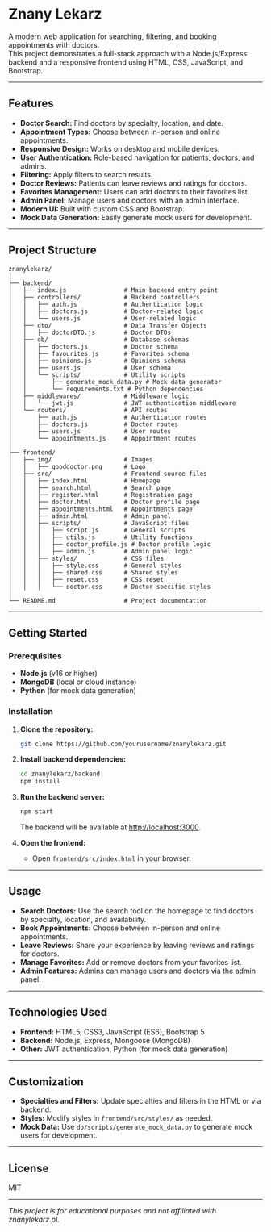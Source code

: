 # Znany Lekarz

A modern web application for searching, filtering, and booking appointments with doctors.  
This project demonstrates a full-stack approach with a Node.js/Express backend and a responsive frontend using HTML, CSS, JavaScript, and Bootstrap.

---

## Features

- **Doctor Search:** Find doctors by specialty, location, and date.
- **Appointment Types:** Choose between in-person and online appointments.
- **Responsive Design:** Works on desktop and mobile devices.
- **User Authentication:** Role-based navigation for patients, doctors, and admins.
- **Filtering:** Apply filters to search results.
- **Doctor Reviews:** Patients can leave reviews and ratings for doctors.
- **Favorites Management:** Users can add doctors to their favorites list.
- **Admin Panel:** Manage users and doctors with an admin interface.
- **Modern UI:** Built with custom CSS and Bootstrap.
- **Mock Data Generation:** Easily generate mock users for development.

---

## Project Structure

```
znanylekarz/
│
├── backend/
│   ├── index.js                # Main backend entry point
│   ├── controllers/            # Backend controllers
│   │   ├── auth.js             # Authentication logic
│   │   ├── doctors.js          # Doctor-related logic
│   │   └── users.js            # User-related logic
│   ├── dto/                    # Data Transfer Objects
│   │   ├── doctorDTO.js        # Doctor DTOs
│   ├── db/                     # Database schemas
│   │   ├── doctors.js          # Doctor schema
│   │   ├── favourites.js       # Favorites schema
│   │   ├── opinions.js         # Opinions schema
│   │   ├── users.js            # User schema
│   │   └── scripts/            # Utility scripts
│   │       ├── generate_mock_data.py # Mock data generator
│   │       └── requirements.txt # Python dependencies
│   ├── middlewares/            # Middleware logic
│   │   └── jwt.js              # JWT authentication middleware
│   └── routers/                # API routes
│       ├── auth.js             # Authentication routes
│       ├── doctors.js          # Doctor routes
│       ├── users.js            # User routes
│       └── appointments.js     # Appointment routes
│
├── frontend/
│   ├── img/                    # Images
│   │   ├── gooddoctor.png      # Logo
│   ├── src/                    # Frontend source files
│   │   ├── index.html          # Homepage
│   │   ├── search.html         # Search page
│   │   ├── register.html       # Registration page
│   │   ├── doctor.html         # Doctor profile page
│   │   ├── appointments.html   # Appointments page
│   │   ├── admin.html          # Admin panel
│   │   ├── scripts/            # JavaScript files
│   │   │   ├── script.js       # General scripts
│   │   │   ├── utils.js        # Utility functions
│   │   │   ├── doctor_profile.js # Doctor profile logic
│   │   │   ├── admin.js        # Admin panel logic
│   │   ├── styles/             # CSS files
│   │   │   ├── style.css       # General styles
│   │   │   ├── shared.css      # Shared styles
│   │   │   ├── reset.css       # CSS reset
│   │   │   └── doctor.css      # Doctor-specific styles
│
└── README.md                   # Project documentation
```

---

## Getting Started

### Prerequisites

- **Node.js** (v16 or higher)
- **MongoDB** (local or cloud instance)
- **Python** (for mock data generation)

### Installation

1. **Clone the repository:**
   ```sh
   git clone https://github.com/yourusername/znanylekarz.git
   ```

2. **Install backend dependencies:**
   ```sh
   cd znanylekarz/backend
   npm install
   ```

3. **Run the backend server:**
   ```sh
   npm start
   ```
   The backend will be available at [http://localhost:3000](http://localhost:3000).

4. **Open the frontend:**
   - Open `frontend/src/index.html` in your browser.

---

## Usage

- **Search Doctors:** Use the search tool on the homepage to find doctors by specialty, location, and availability.
- **Book Appointments:** Choose between in-person and online appointments.
- **Leave Reviews:** Share your experience by leaving reviews and ratings for doctors.
- **Manage Favorites:** Add or remove doctors from your favorites list.
- **Admin Features:** Admins can manage users and doctors via the admin panel.

---

## Technologies Used

- **Frontend:** HTML5, CSS3, JavaScript (ES6), Bootstrap 5
- **Backend:** Node.js, Express, Mongoose (MongoDB)
- **Other:** JWT authentication, Python (for mock data generation)

---

## Customization

- **Specialties and Filters:** Update specialties and filters in the HTML or via backend.
- **Styles:** Modify styles in `frontend/src/styles/` as needed.
- **Mock Data:** Use `db/scripts/generate_mock_data.py` to generate mock users for development.

---

## License

MIT

---

*This project is for educational purposes and not affiliated with znanylekarz.pl.*
